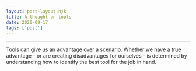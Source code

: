 ```yaml
---
layout: post-layout.njk 
title: A thought on tools
date: 2020-09-17
tags: ['post']
---
```


*****

Tools can give us an advantage over a scenario. Whether we have a true advantage - or are creating disadvantages for ourselves - is determined by understanding how to identify the best tool for the job in hand.